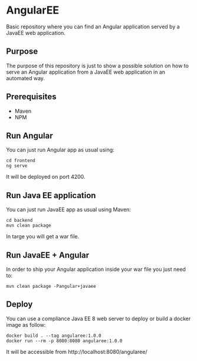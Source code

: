 # AngularEE

Basic repository where you can find an Angular application
served by a JavaEE web application.


## Purpose

The purpose of this repository is just to show a possible solution on how to serve an
Angular application from a JavaEE web application in an automated way.

## Prerequisites

* Maven
* NPM

## Run Angular
You can just run Angular app as usual using:

```
cd frontend
ng serve
```

It will be deployed on port 4200.


## Run Java EE application
You can just run JavaEE app as usual using Maven:

```
cd backend
mvn clean package
```

In targe you will get a war file.

## Run JavaEE + Angular

In order to ship your Angular application inside your war file you just need to:

```
mvn clean package -Pangular+javaee
```

## Deploy

You can use a compliance Java EE 8 web server to deploy or build a docker image 
as follow:

```
docker build . --tag angularee:1.0.0
docker run --rm -p 8080:8080 angularee:1.0.0
``` 

It will be accessible from http://localhost:8080/angularee/
